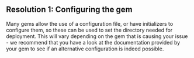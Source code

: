 <!-- post: -->


## Resolution 1: Configuring the gem

Many gems allow the use of a configuration file, or have initializers to configure them, so these can be used to set the directory needed for deployment. This will vary depending on the gem that is causing your issue - we recommend that you have a look at the documentation provided by your gem to see if an alternative configuration is indeed possible.

